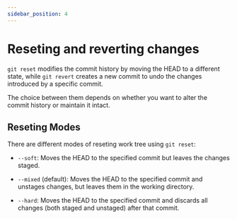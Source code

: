 ```yaml
---
sidebar_position: 4
---
```


# Reseting and reverting changes

`git reset` modifies the commit history by moving the HEAD to a different state,
while `git revert` creates a new commit to undo the changes introduced by a
specific commit.

The choice between them depends on whether you want to alter the commit history
or maintain it intact.

## Reseting Modes

There are different modes of reseting work tree using `git reset`:

- `--soft`: Moves the HEAD to the specified commit but leaves the changes
  staged.

- `--mixed` (default): Moves the HEAD to the specified commit and unstages
  changes, but leaves them in the working directory.

- `--hard`: Moves the HEAD to the specified commit and discards all changes
  (both staged and unstaged) after that commit.
